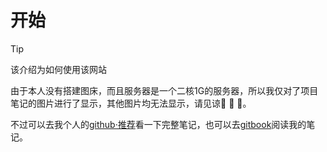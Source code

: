 # 开始
> [!TIP]
> 该介绍为如何使用该网站


由于本人没有搭建图床，而且服务器是一个二核1G的服务器，所以我仅对了项目笔记的图片进行了显示，其他图片均无法显示，请见谅:pray: :pray: :pray:。

不过可以去我个人的[github·推荐](https://github.com/congmucc/Learning_Note)看一下完整笔记，也可以去[gitbook](https://congmu.gitbook.io/note/)阅读我的笔记。